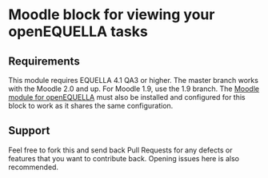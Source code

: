 Moodle block for viewing your openEQUELLA tasks
=============

Requirements
------------

This module requires EQUELLA 4.1 QA3 or higher.  The master branch works with the Moodle 2.0 and up.  For Moodle 1.9, use the 1.9 branch.  The [Moodle module for openEQUELLA](https://github.com/equella/moodle-module) must also be installed and configured for this block to work as it shares the same configuration.

Support
-------

Feel free to fork this and send back Pull Requests for any defects or features that you want to contribute back.  Opening issues here is also recommended.
